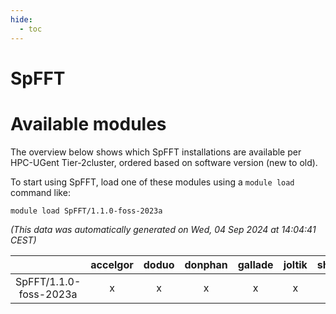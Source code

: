 ```yaml
---
hide:
  - toc
---
```


SpFFT
=====

# Available modules


The overview below shows which SpFFT installations are available per HPC-UGent Tier-2cluster, ordered based on software version (new to old).

To start using SpFFT, load one of these modules using a `module load` command like:

```shell
module load SpFFT/1.1.0-foss-2023a
```

*(This data was automatically generated on Wed, 04 Sep 2024 at 14:04:41 CEST)*  

| |accelgor|doduo|donphan|gallade|joltik|shinx|skitty|
| :---: | :---: | :---: | :---: | :---: | :---: | :---: | :---: |
|SpFFT/1.1.0-foss-2023a|x|x|x|x|x|x|x|
